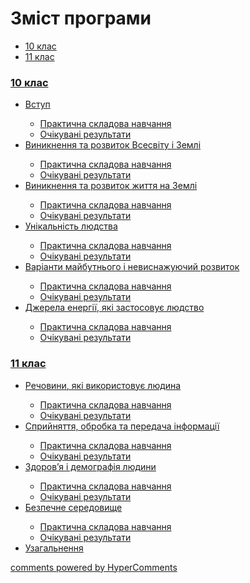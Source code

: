 <div id="hypercomments_widget" class="js-hypercomments-widget invisible"></div>

# Зміст програми


<div>
  <!-- Nav tabs -->
  <ul class="nav nav-tabs" role="tablist">
    <li role="presentation" class="active"><a href="#home" aria-controls="home" role="tab" data-toggle="tab">10 клас</a></li>
    <li role="presentation"><a href="#menu1" aria-controls="menu1" role="tab" data-toggle="tab">11 клас</a></li>
  </ul>
  <!-- Tab panes -->
  <div class="tab-content">
    <div role="tabpanel" class="tab-pane active" id="home"><h3><a href="http://nature-v3.ed-era.com/1/10_klas.html">10 клас</a></h3>
<ul type="disc">
<li><a href="https://chemestrymon79.ed-era.com/1/1/vstup.html">Вступ</a></li>
    <ul>
        <li><a href="https://chemestrymon79.ed-era.com/1/1/praktycna_skladova_navchannya.html">Практична складова навчання</a></li>
        <li><a href="https://chemestrymon79.ed-era.com/1/1/ochikuvani_rezultaty.html">Очікувані результати</a></li>
    </ul>
<li><a href="https://chemestrymon79.ed-era.com/1/2/vynyknennya_ta_rozvytok_vsesvitu.html">Виникнення та розвиток Всесвіту і Землі</a></li>
    <ul>
        <li><a href="https://chemestrymon79.ed-era.com/1/2/praktycna_skladova_navchannya.html">Практична складова навчання</a></li>
        <li><a href="https://chemestrymon79.ed-era.com/1/2/ochikuvani_rezultaty.html">Очікувані результати</a></li>
    </ul>
<li><a href="https://chemestrymon79.ed-era.com/1/3/vynyknennya_zhyttya.html">Виникнення та розвиток життя на Землі</a></li>
    <ul>
        <li><a href="https://chemestrymon79.ed-era.com/1/3/praktycna_skladova_navchannya.html">Практична складова навчання</a></li>
        <li><a href="https://chemestrymon79.ed-era.com/1/3/ochikuvani_rezultaty.html">Очікувані результати</a></li>
    </ul>
<li><a href="https://chemestrymon79.ed-era.com/1/4/unikalnist_lyudstva.html">Унікальність людства</a></li>
    <ul>
        <li><a href="https://chemestrymon79.ed-era.com/1/4/praktycna_skladova_navchannya.html">Практична складова навчання</a></li>
        <li><a href="https://chemestrymon79.ed-era.com/1/4/ochikuvani_rezultaty.html">Очікувані результати</a></li>
    </ul>
<li><a href="https://chemestrymon79.ed-era.com/1/5/varianty_maybutnoho.html">Варіанти майбутнього і невиснажуючий розвиток</a></li>
    <ul>
        <li><a href="https://chemestrymon79.ed-era.com/1/5/praktycna_skladova_navchannya.html">Практична складова навчання</a></li>
        <li><a href="https://chemestrymon79.ed-era.com/1/5/ochikuvani_rezultaty.html">Очікувані результати</a></li>
    </ul>
<li><a href="https://chemestrymon79.ed-era.com/1/6/dzherela_energii.html">Джерела енергії, які застосовує людство</a></li>
    <ul>
        <li><a href="https://chemestrymon79.ed-era.com/1/6/praktycna_skladova_navchannya.html">Практична складова навчання</a></li>
        <li><a href="https://chemestrymon79.ed-era.com/1/6/ochikuvani_rezultaty.html">Очікувані результати</a></li>
    </ul>

</ul>
</div>
<div role="tabpanel" class="tab-pane" id="menu1"><h3><a href="http://nature-v3.ed-era.com/2/11_klas.html">11 клас</a></h3>
<ul type="disc">
<li><a href="https://chemestrymon79.ed-era.com/2/1/rechovyny.html">Речовини, які використовує людина</a></li>
    <ul>
        <li><a href="https://chemestrymon79.ed-era.com/2/1/praktycna_skladova_navchannya.html">Практична складова навчання</a></li>
        <li><a href="https://chemestrymon79.ed-era.com/2/1/ochikuvani_rezultaty.html">Очікувані результати</a></li>
    </ul>
<li><a href="https://chemestrymon79.ed-era.com/2/2/spryynyattya_informacii.html">Сприйняття, обробка та передача інформації</a></li>
    <ul>
        <li><a href="https://chemestrymon79.ed-era.com/2/2/praktycna_skladova_navchannya.html">Практична складова навчання</a></li>
        <li><a href="https://chemestrymon79.ed-era.com/2/2/ochikuvani_rezultaty.html">Очікувані результати</a></li>
    </ul>
<li><a href="https://chemestrymon79.ed-era.com/2/3/zdorovya_i_demografya.html">Здоров’я і демографія людини</a></li>
    <ul>
        <li><a href="https://chemestrymon79.ed-era.com/2/3/praktycna_skladova_navchannya.html">Практична складова навчання</a></li>
        <li><a href="https://chemestrymon79.ed-era.com/2/3/ochikuvani_rezultaty.html">Очікувані результати</a></li>
    </ul>
<li><a href="https://chemestrymon79.ed-era.com/2/4/bezpechne_seredovyshe.html">Безпечне середовище</a></li>
    <ul>
        <li><a href="https://chemestrymon79.ed-era.com/2/4/praktycna_skladova_navchannya.html">Практична складова навчання</a></li>
        <li><a href="https://chemestrymon79.ed-era.com/2/4/ochikuvani_rezultaty.html">Очікувані результати</a></li>
    </ul>
<li><a href="https://chemestrymon79.ed-era.com/2/uzagalnennya.html">Узагальнення</a></li>
</ul>
</div>
</div>
</div>

<div class="js-hypercomments-container">
<a href="http://hypercomments.com" class="hc-link" title="comments widget">comments powered by HyperComments</a>
</div>